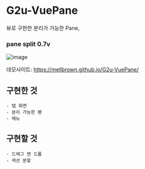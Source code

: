 # G2u-VuePane
뷰로 구현한 분리가 가능한 Pane, 

### pane split 0.7v
![image](https://user-images.githubusercontent.com/33588478/51894621-a724bc00-23eb-11e9-993a-90af44ee1555.png)


데모사이트:  https://mellbrown.github.io/G2u-VuePane/

## 구현한 것
```
- 탭 화면
- 분리 가능한 펜
- 메뉴
```

## 구현할 것
```
- 드래그 앤 드롭
- 섹션 분할
```